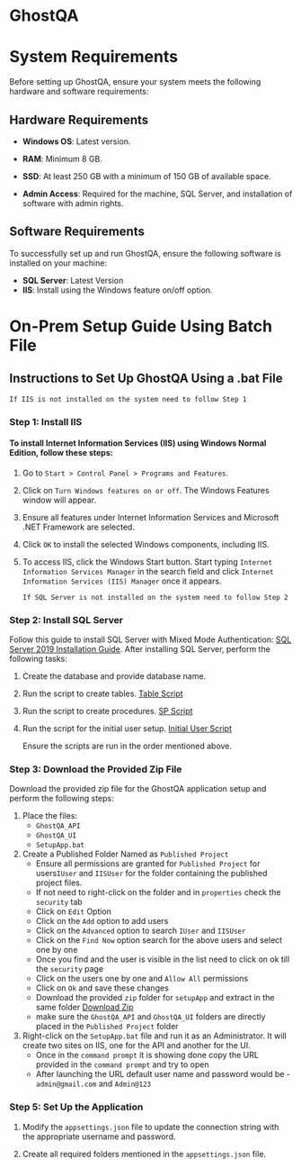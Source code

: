 # GhostQA

  

# System Requirements

  

Before setting up GhostQA, ensure your system meets the following hardware and software requirements:

  

## Hardware Requirements

  

-  **Windows OS**: Latest version.

-  **RAM**: Minimum 8 GB.

-  **SSD**: At least 250 GB with a minimum of 150 GB of available space.

-  **Admin Access**: Required for the machine, SQL Server, and installation of software with admin rights.

  

## Software Requirements

To successfully set up and run GhostQA, ensure the following software is installed on your machine:
-  **SQL Server**: Latest Version
-  **IIS**: Install using the Windows feature on/off option.
  
# On-Prem Setup Guide Using Batch File

## Instructions to Set Up GhostQA Using a .bat File
	If IIS is not installed on the system need to follow Step 1
### Step 1: Install IIS

#### To install Internet Information Services (IIS) using Windows Normal Edition, follow these steps:

1. Go to `Start > Control Panel > Programs and Features`.

2. Click on `Turn Windows features on or off`. The Windows Features window will appear.

3. Ensure all features under Internet Information Services and Microsoft .NET Framework are selected.

4. Click `OK` to install the selected Windows components, including IIS.

5. To access IIS, click the Windows Start button. Start typing `Internet Information Services Manager` in the search field and click `Internet Information Services (IIS) Manager` once it appears.
 
	   If SQL Server is not installed on the system need to follow Step 2
### Step 2: Install SQL Server
Follow this guide to install SQL Server with Mixed Mode Authentication: [SQL Server 2019 Installation Guide](https://www.bu.edu/csmet/files/2021/02/SQL-Server-2019-Installation-Guide.pdf).
After installing SQL Server, perform the following tasks:
1. Create the database and provide database name.
2. Run the script to create tables. [Table Script](https://github.com/MechlinTech/MyersAndStauffer_GhostQA/blob/main/SeleniumReportAPI/SqlScript/TableScript.sql)
3. Run the script to create procedures. [SP Script](https://github.com/MechlinTech/MyersAndStauffer_GhostQA/blob/main/SeleniumReportAPI/SqlScript/AllGhostQA_SP.sql)
4. Run the script for the initial user setup. [Initial User Script](https://github.com/MechlinTech/MyersAndStauffer_GhostQA/blob/main/SeleniumReportAPI/SqlScript/Insert_FirstUser.sql)

	Ensure the scripts are run in the order mentioned above.

### Step 3: Download the Provided Zip File
Download the provided zip file for the GhostQA application setup and perform the following steps:
1. Place the files:
	-  `GhostQA_API`
	-  `GhostQA_UI`
	-  `SetupApp.bat`
2. Create a Published Folder Named as `Published Project`
	-  Ensure all permissions are granted for `Published Project` for users`IUser` and `IISUser` for the folder containing the published project files.
	- If not need to right-click on the folder and in `properties` check the `security` tab
	- Click on `Edit` Option
	- Click on the `Add` option to add users
	- Click on the `Advanced` option to search `IUser` and `IISUser`
	- Click on the `Find Now` option search for the above users and select one by one
	- Once you find and the user is visible in the list need to click on ok till the `security` page
	- Click on the users one by one and `Allow All` permissions
	- Click on `Ok` and save these changes
	- Download the provided `zip` folder for `setupApp` and extract in the same folder [Download Zip](https://github.com/MechlinTech/MyersAndStauffer_GhostQA/blob/main/SeleniumReportAPI/wwwroot/LatestSetupApp.zip)
	- make sure the `GhostQA_API` and `GhostQA_UI` folders are directly placed in the `Published Project` folder	
3. Right-click on the `SetupApp.bat` file and run it as an Administrator. It will create two sites on IIS, one for the API and another for the UI.
	- Once in the `command prompt` it is showing done copy the URL provided in the `command prompt` and try to open
	- After launching the URL default user name and password would be - `admin@gmail.com` and `Admin@123`

### Step 5: Set Up the Application

1. Modify the `appsettings.json` file to update the connection string with the appropriate username and password.

2. Create all required folders mentioned in the `appsettings.json` file.